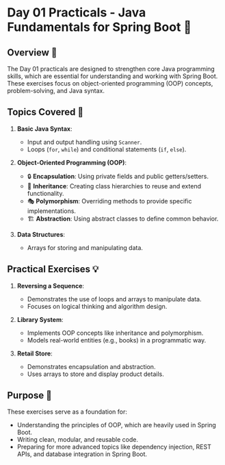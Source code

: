 # Day 01 Practicals - Java Fundamentals for Spring Boot 🚀

## Overview 📘
The Day 01 practicals are designed to strengthen core Java programming skills, which are essential for understanding and working with Spring Boot. These exercises focus on object-oriented programming (OOP) concepts, problem-solving, and Java syntax.

## Topics Covered 📝
1. **Basic Java Syntax**:
   -  Input and output handling using `Scanner`.
   -  Loops (`for`, `while`) and conditional statements (`if`, `else`).

2. **Object-Oriented Programming (OOP)**:
   - 🔒 **Encapsulation**: Using private fields and public getters/setters.
   - 🧬 **Inheritance**: Creating class hierarchies to reuse and extend functionality.
   - 🎭 **Polymorphism**: Overriding methods to provide specific implementations.
   - 🏗️ **Abstraction**: Using abstract classes to define common behavior.

3. **Data Structures**:
   -  Arrays for storing and manipulating data.

## Practical Exercises 💡
1. **Reversing a Sequence**:
   - Demonstrates the use of loops and arrays to manipulate data.
   - Focuses on logical thinking and algorithm design.

2. **Library System**:
   - Implements OOP concepts like inheritance and polymorphism.
   - Models real-world entities (e.g., books) in a programmatic way.

3. **Retail Store**:
   - Demonstrates encapsulation and abstraction.
   - Uses arrays to store and display product details.

## Purpose 🎯
These exercises serve as a foundation for:
-  Understanding the principles of OOP, which are heavily used in Spring Boot.
-  Writing clean, modular, and reusable code.
-  Preparing for more advanced topics like dependency injection, REST APIs, and database integration in Spring Boot.

